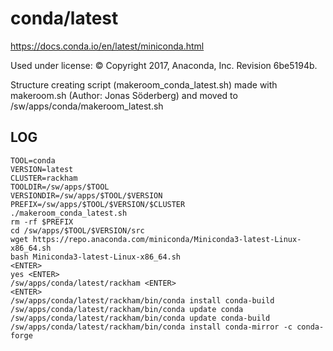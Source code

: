 conda/latest
========================

<https://docs.conda.io/en/latest/miniconda.html>

Used under license:
© Copyright 2017, Anaconda, Inc. Revision 6be5194b.

Structure creating script (makeroom_conda_latest.sh) made with makeroom.sh (Author: Jonas Söderberg) and moved to /sw/apps/conda/makeroom_latest.sh

LOG
---

    TOOL=conda
    VERSION=latest
    CLUSTER=rackham
    TOOLDIR=/sw/apps/$TOOL
    VERSIONDIR=/sw/apps/$TOOL/$VERSION
    PREFIX=/sw/apps/$TOOL/$VERSION/$CLUSTER
    ./makeroom_conda_latest.sh
    rm -rf $PREFIX
    cd /sw/apps/$TOOL/$VERSION/src
    wget https://repo.anaconda.com/miniconda/Miniconda3-latest-Linux-x86_64.sh
    bash Miniconda3-latest-Linux-x86_64.sh
    <ENTER>
    yes <ENTER>
    /sw/apps/conda/latest/rackham <ENTER>
    <ENTER>
    /sw/apps/conda/latest/rackham/bin/conda install conda-build
    /sw/apps/conda/latest/rackham/bin/conda update conda
    /sw/apps/conda/latest/rackham/bin/conda update conda-build
    /sw/apps/conda/latest/rackham/bin/conda install conda-mirror -c conda-forge
